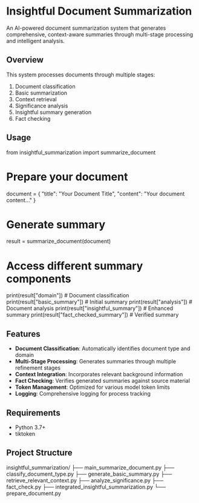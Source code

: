 # Insightful Document Summarization

An AI-powered document summarization system that generates comprehensive, context-aware summaries through multi-stage processing and intelligent analysis.

## Overview

This system processes documents through multiple stages:
1. Document classification
2. Basic summarization
3. Context retrieval
4. Significance analysis
5. Insightful summary generation
6. Fact checking

## Usage

from insightful_summarization import summarize_document

# Prepare your document
document = {
    "title": "Your Document Title",
    "content": "Your document content..."
}

# Generate summary
result = summarize_document(document)

# Access different summary components
print(result["domain"])              # Document classification
print(result["basic_summary"])       # Initial summary
print(result["analysis"])            # Document analysis
print(result["insightful_summary"])  # Enhanced summary
print(result["fact_checked_summary"]) # Verified summary

## Features

- **Document Classification**: Automatically identifies document type and domain
- **Multi-Stage Processing**: Generates summaries through multiple refinement stages
- **Context Integration**: Incorporates relevant background information
- **Fact Checking**: Verifies generated summaries against source material
- **Token Management**: Optimized for various model token limits
- **Logging**: Comprehensive logging for process tracking

## Requirements

- Python 3.7+
- tiktoken

## Project Structure

insightful_summarization/
├── main_summarize_document.py
├── classify_document_type.py
├── generate_basic_summary.py
├── retrieve_relevant_context.py
├── analyze_significance.py
├── fact_check.py
├── integrated_insightful_summarization.py
└── prepare_document.py
